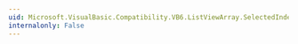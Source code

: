 ```yaml
---
uid: Microsoft.VisualBasic.Compatibility.VB6.ListViewArray.SelectedIndexChanged
internalonly: False
---
```

